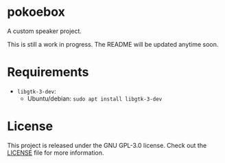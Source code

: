 # pokoebox
A custom speaker project.

This is still a work in progress. The README will be updated anytime soon.

# Requirements
* `libgtk-3-dev`:
    * Ubuntu/debian: `sudo apt install libgtk-3-dev`

# License
This project is released under the GNU GPL-3.0 license.
Check out the [LICENSE](LICENSE) file for more information.
